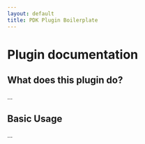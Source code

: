 ```yaml
---
layout: default
title: PDK Plugin Boilerplate
---
```


# Plugin documentation

## What does this plugin do?

...

## Basic Usage

...